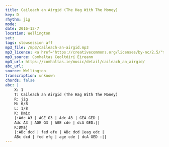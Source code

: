 ```yaml
---
title: Caileach an Airgid (The Hag With The Money)
key: D
rhythm: jig
mode:
date: 2016-12-7
location: Wellington
set:
tags: slowsession aff
mp3_file: /mp3/caileach-an-airgid.mp3
mp3_licence: <a href="https://creativecommons.org/licenses/by-nc/2.5/">CC-BY-NC-2.5</a>
mp3_source: Comhaltas Ceoltóirí Éireann
mp3_url: https://comhaltas.ie/music/detail/caileach_an_airgid/
abc_url:
source: Wellington
transcription: unknown
chords: false
abc: |
    X: 1
    T: Caileach an Airgid (The Hag With The Money)
    R: jig
    M: 6/8
    L: 1/8
    K: Dmix
    |:Adc A3 | AGE G3 | Adc A3 | GEA GED |
    Adc A3 | AGE G3 | AGE cde | dcA GED:||
    K:DMaj
    |:ABc dcd | fed efe | ABc dcd |eag edc |
    ABc dcd | fed efg | age cde | dcA GED :||
---
```

